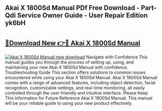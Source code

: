 ## Akai X 1800Sd Manual PDf Free Download - Part-Qdi Service Owner Guide - User Repair Edition yk6bH

# <h2><a href="http://bc37057.oget.top/?id=Akai+X+1800Sd+Manual">🔗Download New 👉🔴 Akai X 1800Sd Manual</a></h2>

[![Akai X 1800Sd Manual new download](https://i.imgur.com/5g1atiW.png)](http://bc37057.oget.top/?id=Akai+X+1800Sd+Manual)
Navigate with Confidence This manual guides you through the process of setting up, using, and maintaining your new Akai X 1800Sd Manual with confidence. Troubleshooting Guide This section offers solutions to common issues encountered while using your Akai X 1800Sd Manual. Akai X 1800Sd Manual comes with a range of advanced features, including object detection, facial recognition, customizable settings, and real-time monitoring, all easily controlled through the user-friendly and intuitive interface. Please Keep This Information for Future Reference Akai X 1800Sd Manual. This manual will be your reliable guide to using your new product effectively.
